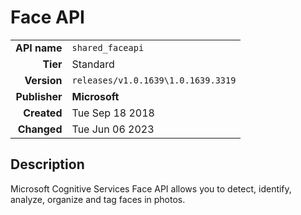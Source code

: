 # Face API
| | |
|-:|-|
|**API name**|`shared_faceapi`|
|**Tier**|Standard|
|**Version**|`releases/v1.0.1639\1.0.1639.3319`|
|**Publisher**|**Microsoft**|
|**Created**|Tue Sep 18 2018|
|**Changed**|Tue Jun 06 2023|

## Description
Microsoft Cognitive Services Face API allows you to detect, identify, analyze, organize and tag faces in photos.
